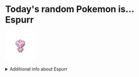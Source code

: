 # Today's random Pokemon is... Espurr

![Espurr shiny sprite](https://raw.githubusercontent.com/PokeAPI/sprites/master/sprites/pokemon/shiny/677.png)

<details>
<summary>Additional info about Espurr</summary>

| srpite type | image |
|------|------|
| front_default | ![Espurr front_default sprite](https://raw.githubusercontent.com/PokeAPI/sprites/master/sprites/pokemon/677.png) | </details>